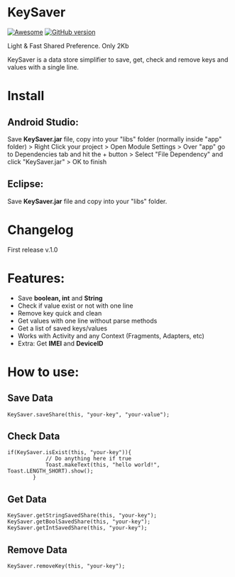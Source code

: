 KeySaver
=================
[![Awesome](https://cdn.rawgit.com/sindresorhus/awesome/d7305f38d29fed78fa85652e3a63e154dd8e8829/media/badge.svg)](https://github.com/mkiisoft/KeySaver) [![GitHub version](https://d25lcipzij17d.cloudfront.net/badge.svg?id=gh&type=6&v=1.0&x2=0)](https://github.com/mkiisoft/KeySaver/blob/master/KeySaver.jar)

Light & Fast Shared Preference. Only 2Kb

KeySaver is a data store simplifier to save, get, check and remove keys and values with a single line.

# Install

## Android Studio:

Save **KeySaver.jar** file, copy into your "libs" folder (normally inside "app" folder) > Right Click your project > Open Module Settings > Over "app" go to Dependencies tab and hit the + button > Select "File Dependency" and click "KeySaver.jar" > OK to finish

## Eclipse:

Save **KeySaver.jar** file and copy into your "libs" folder.

# Changelog

First release v.1.0

# Features:

- Save **boolean, int** and **String**
- Check if value exist or not with one line
- Remove key quick and clean
- Get values with one line without parse methods
- Get a list of saved keys/values
- Works with Activity and any Context (Fragments, Adapters, etc)
- Extra: Get **IMEI** and **DeviceID**

# How to use:

## Save Data
``` 
KeySaver.saveShare(this, "your-key", "your-value");
```
## Check Data
``` 
if(KeySaver.isExist(this, "your-key")){
            // Do anything here if true
            Toast.makeText(this, "hello world!", Toast.LENGTH_SHORT).show();
        }
```
## Get Data
``` 
KeySaver.getStringSavedShare(this, "your-key");
KeySaver.getBoolSavedShare(this, "your-key");
KeySaver.getIntSavedShare(this, "your-key");
```
## Remove Data
``` 
KeySaver.removeKey(this, "your-key");
```
